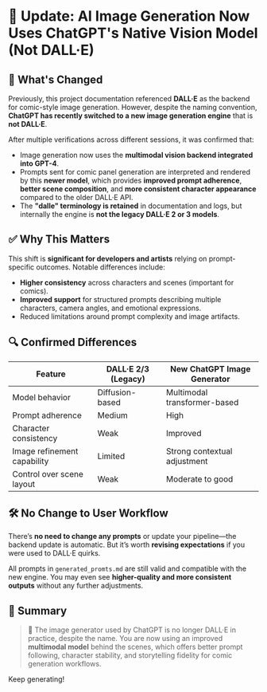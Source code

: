# 📢 Update: AI Image Generation Now Uses ChatGPT's Native Vision Model (Not DALL·E)

## 🔄 What's Changed

Previously, this project documentation referenced **DALL·E** as the backend for comic-style image generation. However, despite the naming convention, **ChatGPT has recently switched to a new image generation engine** that is **not DALL·E**.

After multiple verifications across different sessions, it was confirmed that:
- Image generation now uses the **multimodal vision backend integrated into GPT-4**.
- Prompts sent for comic panel generation are interpreted and rendered by this **newer model**, which provides **improved prompt adherence**, **better scene composition**, and **more consistent character appearance** compared to the older DALL·E API.
- The **"dalle" terminology is retained** in documentation and logs, but internally the engine is **not the legacy DALL·E 2 or 3 models**.

## ✅ Why This Matters

This shift is **significant for developers and artists** relying on prompt-specific outcomes. Notable differences include:
- **Higher consistency** across characters and scenes (important for comics).
- **Improved support** for structured prompts describing multiple characters, camera angles, and emotional expressions.
- Reduced limitations around prompt complexity and image artifacts.

## 🔍 Confirmed Differences
| Feature                      | DALL·E 2/3 (Legacy)     | New ChatGPT Image Generator |
|-----------------------------|--------------------------|-----------------------------|
| Model behavior              | Diffusion-based           | Multimodal transformer-based |
| Prompt adherence            | Medium                    | High                         |
| Character consistency       | Weak                      | Improved                     |
| Image refinement capability | Limited                   | Strong contextual adjustment |
| Control over scene layout   | Weak                      | Moderate to good             |

## 🛠 No Change to User Workflow

There’s **no need to change any prompts** or update your pipeline—the backend update is automatic. But it’s worth **revising expectations** if you were used to DALL·E quirks.

All prompts in `generated_promts.md` are still valid and compatible with the new engine. You may even see **higher-quality and more consistent outputs** without any further adjustments.

## 📌 Summary

> 🧠 The image generator used by ChatGPT is no longer DALL·E in practice, despite the name. You are now using an improved **multimodal model** behind the scenes, which offers better prompt following, character stability, and storytelling fidelity for comic generation workflows.

Keep generating!
